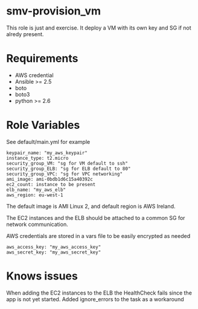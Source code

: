 # smv-provision_vm

This role is just and exercise. It deploy a VM with its own key and SG if not alredy present.

# Requirements

* AWS credential
* Ansible >= 2.5
* boto
* boto3
* python >= 2.6

# Role Variables

See default/main.yml for example

    keypair_name: "my_aws_keypair"
    instance_type: t2.micro
    security_group_VM: "sg for VM default to ssh"
    security_group_ELB: "sg for ELB default to 80"
    security_group_VPC: "sg for VPC networking"
    ami_image: ami-0bdb1d6c15a40392c
    ec2_count: instance to be present
    elb_name: "my_aws_elb"
    aws_region: eu-west-1

The default image is AMI Linux 2, and default region is AWS Ireland.

The EC2 instances and the ELB should be attached to a common SG for network communication.

AWS credentials are stored in a vars file to be easily encrypted as needed

    aws_access_key: "my_aws_access_key"
    aws_secret_key: "my_aws_secret_key"

# Knows issues

When adding the EC2 instances to the ELB the HealthCheck fails since the app is not yet started. Added ignore_errors to the task as a workaround
